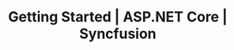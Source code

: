 ---
layout: post
title: Getting Started | ASP.NET Core | Syncfusion
description: Getting Started
platform: asp.net core
control: Common 
documentation: ug
---